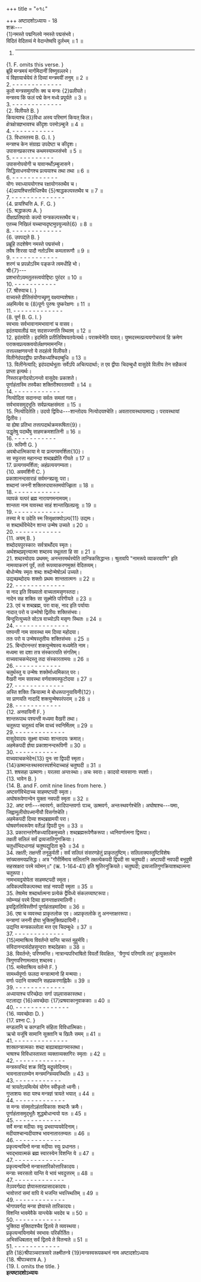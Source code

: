 +++
title = "०१८"

+++
अष्टादशोऽध्यायः - 18  
शक्रः---  
{1}नमस्ते पद्मनिलये नमस्ते पद्मसंभवे।  
विदितं वेदितव्यं मे वेदान्तेष्वपि दुर्लभम् ॥ 1 ॥  
1. - - - - - - - - - - - -  
{1. F. omits this verse. }  
ब्रूहि मन्त्रमयं मार्गमिदानीं विष्णुवल्लभे।  
यं विज्ञायार्चयेयं ते दिव्यां मन्त्रमयीं तनुम् ॥ 2 ॥  
2. - - - - - - - - - - - - -  
कुतो मन्त्रसमुत्पत्तिः क्व च मन्त्रः {2}प्रलीयते।  
मन्त्रस्य किं फलं पद्मे केन मध्ये प्रपूर्यते ॥ 3 ॥  
3. - - - - - - - - - - - - -  
{2. विलीयते B. }  
कियत्यश्च {3}विधा अस्य परिमाणं कियत् किल।  
क्षेत्रक्षेत्रज्ञभावश्च कीदृशः परमोऽम्बुजे ॥ 4 ॥  
4. - - - - - - - - - - -  
{3. विधास्तस्य B. G. I. }  
मन्त्रश्च केन संग्राह्य उपदेष्टा च कीदृशः।  
उपासनप्रकारश्च कथमस्याब्जसंभवे ॥ 5 ॥  
5. - - - - - - - - - - -  
उपासनोपयोगी च यावानर्थोऽम्बुजासने।  
सिद्धिसाधनयोगश्च प्रत्ययाश्च तथा तथा ॥ 6 ॥  
6. - - - - - - - - - - - -  
योगः स्वाध्याययोगश्च रक्षायोगस्तथैव च।  
{4}प्रायश्चित्तविधिश्चैव {5}श्राद्धकल्पस्तथैव च ॥ 7 ॥  
7. - - - - - - - - - - - - - -  
{4. प्रायश्चित्ति A. F. G. }  
{5. श्रद्धाकल्पः A. }  
दीक्षाप्रतिष्ठयोः कल्पो यन्त्रकल्पस्तथैव च।  
एतच्च निखिलं यच्चाप्यदृष्टमुपयुज्यते{6} ॥ 8 ॥  
8. - - - - - - - - - - - - -  
{6. उपपद्यते B. }  
प्रब्रूहि तदशेषेण नमस्ते पद्मसंभवे।  
तवैष शिरसा पादौ नतोऽस्मि कमलारूणौ ॥ 9 ॥  
9. - - - - - - - - - - - -  
शरणं च प्रपन्नोऽस्मि पङ्कजे त्वमधीहि भो।  
श्रीः{7}---  
प्रशभारोऽयमतुलस्त्वयोद्दिष्टः पुरंदर ॥ 10 ॥  
10. - - - - - - - - - - -  
{7. श्रीरुवाच I. }  
वाच्यस्ते प्रीतिसंयोगाच्छृणु वक्ष्याम्यशेषतः।  
अहमित्येव यः {8}पूर्णः पुरुषः पुष्करेक्षणः ॥ 11 ॥  
11. - - - - - - - - - - - - -  
{8. पूर्ण B. G. I. }  
स्वभावः सर्वभावानामभावानां च वासव।  
इदंतयावलीढं यत् सदसज्जगति स्थितम् ॥ 12 ॥  
12. इदंतयेति। इदमिति प्रतीतिविषयतयेत्यर्थः। पराक्त्वेनेति यावत्। युष्मदस्मत्प्रत्ययगोचरत्वं हि क्रमेण पराक्त्वप्रत्यक्त्वयोर्लक्षणमामनन्ति।  
तत्तल्लक्षणवन्तो ये तदहंत्वे विलीयते।  
विलीनेदंपदद्वीपः प्राप्तैकध्यश्चिदम्बुधिः ॥ 13 ॥  
13. विलीनेत्यादि; इदंपदार्थभूताः सर्वेऽपि अचित्पदार्थाः; त एव द्वीपाः चिदम्बुधौ वासुदेवे विलीय तेन सहैकत्वं प्राप्ता इत्यर्थः।  
निस्तरङ्गोदयोऽनन्तो वासुदेवः प्रकाशते।  
पूर्णाहंतास्मि तस्यैका शक्तिरीश्वरतामयी ॥ 14 ॥  
14. - - - - - - - - - - - -  
नित्योदिता सदानन्दा सर्वतः समतां गता।  
सर्वभावसमुद्भूतिः सर्वप्रत्यक्षसंमता ॥ 15 ॥  
15. नित्योदितेति। उदयो द्विविधः---शान्तोदयः नित्योदयश्चेति। अवतारावस्थायामाद्यः। परावस्थायां द्वितीयः।  
या ह्येषा प्रतिभा तत्तत्पदार्थक्रमरूषिता{9}।  
उद्धृतेषु पदार्थेषु साहमक्रमशालिनी ॥ 16 ॥  
16. - - - - - - - - - - -  
{9. रूपिणी G. }  
अवबोधात्मिकाया मे या प्रत्यगवमर्शिता{10}।  
सा स्फुरत्ता महानन्दा शब्दब्रह्मेति गीयते ॥ 17 ॥  
17. प्रत्यगवमर्शिता; अहंप्रत्ययगम्यता।  
{10. अवमर्शिनी C. }  
प्रकाशानन्दसाराहं सर्वमन्त्रप्रसूः परा।  
शब्दानां जननी शक्तिरुदयास्तमयोज्झिता ॥ 18 ॥  
18. - - - - - - - - - - - -  
व्यापकं यत्परं ब्रह्म नारायणमनामयम्।  
शान्तता नाम यावस्था साहं शान्ताखिलप्रसूः ॥ 19 ॥  
19. - - - - - - - - - - - - -  
तस्या मे य उदेति स्म सिसृक्षाक्योऽल्प{11} उद्यमः।  
स शब्दार्थविभेदेन शान्त उन्मेष उच्यते ॥ 20 ॥  
20. - - - - - - - - - - - -  
{11. अयम् B. }  
शब्दोदयपुरस्कारः सर्वत्रार्थोदय स्मृतः।  
अर्थशब्दप्रवृत्त्यात्मा शब्दस्य स्थूलता हि सा ॥ 21 ॥  
21. शब्दस्योदयः प्रथमम्; अनन्तरमर्थस्येति तान्त्रिकसिद्धान्तः। श्रुतावपि "नामरूपे व्याकरवाणि" इति नामव्याकरणं पूर्वं, ततो रूपव्याकरणमुक्तं वेदितव्यम्।  
बोधोन्मेषः स्मृतः शब्दः शब्दोन्मेषोऽर्थ उच्यते।  
उद्यच्छब्दोदयः शक्तोः प्रथमः शान्ततात्मनः ॥ 22 ॥  
22. - - - - - - - - - - - - -  
स नाद इति विख्यातो वाच्यतामसृणस्तदा।  
नादेन सह शक्तिः सा सूक्ष्मेति परिगीयते ॥ 23 ॥  
23. एवं च शब्दब्रह्म, परा वाक्, नाद इति पर्यायाः  
नादात् परो य उन्मोषो द्वितीयः शक्तिसंभवः।  
बिन्दुरित्युच्यते सोऽत्र वाच्योऽपि मसृणः स्थितः ॥ 24 ॥  
24. - - - - - - - - - - - - - -  
पश्यन्ती नाम सावस्था मम दिव्या महोदया।  
ततः परो य उन्मेषस्तृतीयः शक्तिसंभवः ॥ 25 ॥  
25. बिन्दोरनन्तरं शक्त्युन्मेषस्य मध्यमेति नाम।  
मध्यमा सा दशा तत्र संस्कारयति संगतिम्।  
वाच्यवाचकभेदस्तु तदा संस्कारतामयः ॥ 26 ॥  
26. - - - - - - - - - - - -  
चतुर्थस्तु य उन्मेषः शक्तेर्माध्यमिकात् परः।  
वैखरी नाम सावस्था वर्णवाक्यस्फुटोदया ॥ 27 ॥  
27. - - - - - - - - - - - - -  
अस्ति शक्तिः क्रियात्मा मे बोधरूपानुयायिनी{12}।  
सा प्राणयति नादादिं शक्त्युन्मेषपरंपराम् ॥ 28 ॥  
28. - - - - - - - - - - - -  
{12. अनपायिनी F. }  
शान्तरूपाथ पश्यन्ती मध्यमा वैखरी तथा।  
चतूरूपा चतूरूपं वच्मि वाच्यं स्वनिर्मितम् ॥ 29 ॥  
29. - - - - - - - - - - - - -  
वासुदेवादयः सूक्ष्मा वाच्याः शान्तादयः क्रमात्।  
अहमेकपदी ज्ञेया प्रकाशानन्दरूपिणी ॥ 30 ॥  
30. - - - - - - - - - - -  
वाच्यवाचकभेदेन{13} पुनः सा द्विपदी स्मृता।  
{14}ऊष्मान्तःस्थस्वरस्पर्शभेदाच्चाहं चतुष्पदी ॥ 31 ॥  
31. शषसहा ऊष्माणः। यरलवा अन्तःस्थाः। अचः स्वराः। कादयो मावसानाः स्पर्शाः।  
{13. भावेन B. }  
{14. B. and F. omit nine lines from here. }  
अष्टवर्गविभेदाच्च साहमष्टपदी स्मृता।  
अघोषरूपेणान्येन युक्ता नवपदी स्मृता ॥ 32 ॥  
32. अष्ट वर्गाः---स्वरवर्गः, कादिपान्तवर्गाः पञ्च, ऊष्मवर्गः, अन्तःस्थवर्गश्चेति। अघोषाश्च---यमाः, जिह्वामूलीयोपध्मानीयौ विसर्गश्चेति।  
अहमेकपदी दिव्या शब्दब्रह्ममयी परा।  
घोषवर्णस्वरूपेण वर्तेऽहं द्विपदी पुनः ॥ 33 ॥  
33. प्रकारान्तरेणैकध्यादिकमुच्यते। शब्दब्रह्मरूपेणैकरूपा। ध्वनिवर्णात्मना द्विरूपा।  
तक्षती सलिलं सर्वं द्रव्यजातिगुणक्रियाः।  
चतुर्धाभिदधानाहं चतुष्पद्युदिता बुधैः ॥ 34 ॥  
34. तक्षती; तक्षन्ती तनूकुर्वती। सर्वं सलिलं संसरणहेतुं प्राकृततुष्टिम्। सलिलाक्यस्तुष्टिविशेषः सांख्यसमयप्रसिद्धः। अत्र "गौरीर्मिमाय सलिलानि तक्षत्येकपदी द्विपदी सा चतुष्पदी। अष्टापदी नवपदी बभूवुषी सहस्राक्षरा परमे व्योमन्॥" (ऋ. 1-164-41) इति श्रुतिरनुक्रियते। चतुष्पदी; द्रव्यजातिगुणक्रियाशब्दात्मना चतूरूपा।  
नामभावद्वयोपेता साहमष्टपदी स्मृता।  
अविकल्पविकल्पस्था साहं नवपदी स्मृता ॥ 35 ॥  
35. तेषामेव शब्दार्थात्मना प्रत्येकं द्वैविध्ये संकलय्याष्टरूपा।  
व्योम्न्यहं परमे दिव्या ह्यनन्ताक्षरमालिनी।  
इयद्विततिविस्तीर्णा पूर्णाहंताहमादिमा ॥ 36 ॥  
36. एषा च व्यवस्था प्राकृतलोक एव। अप्राकृतलोके तु अनन्ताक्षररूपा।  
मन्त्राणां जननी ज्ञेया भुक्तिमुक्तिप्रदायिनी।  
उद्यन्ति मन्त्रकल्लोला मत्त एव चिदम्बुधेः ॥ 37 ॥  
37. - - - - - - - - - - - - -  
{15}मामाश्रित्य विवर्तन्ते यान्ति चास्तं मुहुर्मयि।  
संविदानन्दसंदोहसुन्दराः शब्ददेहकाः ॥ 38 ॥  
38. विवर्तन्ते; परिणमन्ति। नात्रान्यपरिभाषितो विवर्तो विवक्षितः, `त्रैगुण्यं परिणामि तत्' इत्युक्तत्वेन त्रिगुणपरिणामत्वात् शब्दस्य।  
{15. मामेवाश्रित्य वर्तन्ते F. }  
सामर्थ्यपूर्णाः फलदा मन्त्रात्मानो हि मन्मयाः।  
वर्णाः पदानि वाक्यानि सहप्रकरणाह्निकैः ॥ 39 ॥  
39. - - - - - - - - - - - - -  
अध्यायाश्च परिच्छेदाः सर्गा उछ्वासकास्तथा।  
पटलाद्या {16}अवच्छेदाः {17}प्रश्रवाकानुवाककाः ॥ 40 ॥  
40. - - - - - - - - - - - - - -  
{16. व्यवच्छेदाः D. }  
{17. प्रश्ना C. }  
मण्डलानि च काण्डानि संहिता विविधात्मिकाः।  
ऋचो यजूंषि सामानि सूक्तानि च खिलैः समम् ॥ 41 ॥  
41. - - - - - - - - - - - - - -  
शास्रतन्त्रात्मकाः शब्दा बाह्याबाह्यागमास्तथा।  
भाषाश्च विविधास्तास्ता व्यक्ताव्यक्तगिरः स्मृताः ॥ 42 ॥  
42. - - - - - - - - - - - - -  
मन्त्ररूपभिदं शक्र विद्धि मद्रूपवेदिनाम्।  
भावनातारतम्येन मन्त्रमन्त्रिव्यवस्थितिः ॥ 43 ॥  
43. - - - - - - - - - - - -  
मां त्रायतेऽयमित्येवं योगेन स्वीकृतो ध्वनीः।  
गुप्ताशयः सदा यश्च मन्त्रज्ञं त्रायते भयात् ॥ 44 ॥  
44. - - - - - - - - - - - - -  
स मन्त्रः संस्मृतोऽहंताविकासः शब्दजैः क्रमैः।  
पूर्णाहंतासमुद्भूतैः शुद्धबोधान्वयो यतः ॥ 45 ॥  
45. - - - - - - - - - - - -  
सर्वे मन्त्रा मदीयाः स्युः प्रभवाप्ययवेदिनाम्।  
मदीयाश्चान्यदीयाश्च भावनातारतम्यतः ॥ 46 ॥  
46. - - - - - - - - - - - -  
प्रकृत्यन्वयिनो मन्त्रा मदीयाः स्युः प्रधानतः।  
भवद्भावात्मकं ब्रह्म स्वारस्येन विशन्ति ये ॥ 47 ॥  
47. - - - - - - - - - - - - -  
प्रकृत्यन्वयिनो मन्त्रास्तारिकोत्तारिकादयः।  
मन्त्राः स्वरसतो यान्ति ये भावं भवदुत्तरम् ॥ 48 ॥  
47. - - - - - - - - - - - - -  
तेऽपवर्गप्रदा ज्ञेयास्तारप्रासादकादयः।  
भावोत्तरां समां वापि ये भजन्ति भवत्स्थितिम् ॥ 49 ॥  
49. - - - - - - - - - - - - -  
भोगापवर्गदा मन्त्रा ज्ञेयास्ते तारिकादयः।  
विशन्ति भावमेवैके यान्त्येके भवदेव च ॥ 50 ॥  
50. - - - - - - - - - - - -  
भुक्तिदा मुक्तिदाश्चैव द्वितये ते व्यवस्थया।  
प्रकृत्यन्वयिनामेवं स्वभावः परिकीर्तितः।  
अभिसंधिबलात् सर्वं द्वितये ते वितन्वते ॥ 51 ॥  
51. - - - - - - - - - - - -  
इति {18}श्रीपाञ्चरात्रसारे लक्ष्मीतन्त्रे {19}मन्त्रस्वरूपकथनं नाम अष्टादशोऽध्यायः  
{18. श्रीपञ्चरात्र A. }  
{19. I. omits the title. }  
********इत्यष्टादशोऽध्यायः********